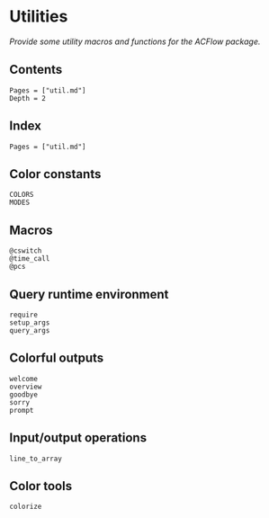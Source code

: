 # Utilities

*Provide some utility macros and functions for the ACFlow package.*

## Contents

```@contents
Pages = ["util.md"]
Depth = 2
```

## Index

```@index
Pages = ["util.md"]
```

## Color constants

```@docs
COLORS
MODES
```

## Macros

```@docs
@cswitch
@time_call
@pcs
```

## Query runtime environment

```@docs
require
setup_args
query_args
```

## Colorful outputs

```@docs
welcome
overview
goodbye
sorry
prompt
```

## Input/output operations

```@docs
line_to_array
```

## Color tools

```@docs
colorize
```

